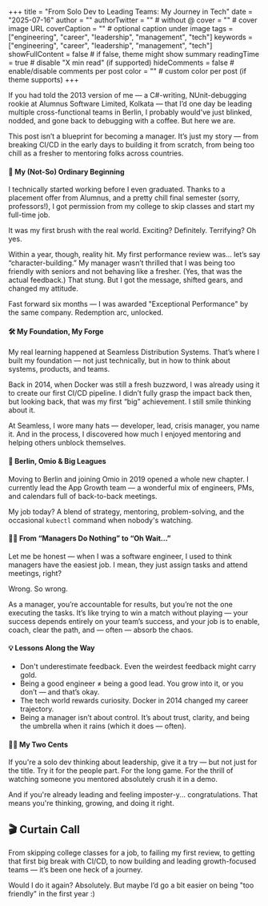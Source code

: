 +++
title = "From Solo Dev to Leading Teams: My Journey in Tech" 
date = "2025-07-16" 
author = "" 
authorTwitter = ""  # without @
cover = ""          # cover image URL
coverCaption = ""   # optional caption under image
tags = ["engineering", "career", "leadership", "management", "tech"]
keywords = ["engineering", "career", "leadership", "management", "tech"]
showFullContent = false   # if false, theme might show summary
readingTime = true       # disable "X min read" (if supported)
hideComments = false      # enable/disable comments per post
color = ""   # custom color per post (if theme supports)
+++

If you had told the 2013 version of me — a C#-writing, NUnit-debugging rookie at Alumnus Software Limited, Kolkata — that I’d one day be leading multiple cross-functional teams in Berlin, I probably would've just blinked, nodded, and gone back to debugging with a coffee. But here we are.

This post isn’t a blueprint for becoming a manager. It’s just my story — from breaking CI/CD in the early days to building it from scratch, from being too chill as a fresher to mentoring folks across countries.

#### 🏫 My (Not-So) Ordinary Beginning

I technically started working before I even graduated. Thanks to a placement offer from Alumnus, and a pretty chill final semester (sorry, professors!), I got permission from my college to skip classes and start my full-time job.

It was my first brush with the real world. Exciting? Definitely. Terrifying? Oh yes.

Within a year, though, reality hit. My first performance review was... let’s say “character-building.” My manager wasn’t thrilled that I was being too friendly with seniors and not behaving like a fresher. (Yes, that was the actual feedback.) That stung. But I got the message, shifted gears, and changed my attitude.

Fast forward six months — I was awarded "Exceptional Performance" by the same company. Redemption arc, unlocked.

#### 🛠️ My Foundation, My Forge

My real learning happened at Seamless Distribution Systems. That’s where I built my foundation — not just technically, but in how to think about systems, products, and teams.

Back in 2014, when Docker was still a fresh buzzword, I was already using it to create our first CI/CD pipeline. I didn’t fully grasp the impact back then, but looking back, that was my first “big” achievement. I still smile thinking about it.

At Seamless, I wore many hats — developer, lead, crisis manager, you name it. And in the process, I discovered how much I enjoyed mentoring and helping others unblock themselves.

#### 🛬 Berlin, Omio & Big Leagues

Moving to Berlin and joining Omio in 2019 opened a whole new chapter. I currently lead the App Growth team — a wonderful mix of engineers, PMs, and calendars full of back-to-back meetings.

My job today? A blend of strategy, mentoring, problem-solving, and the occasional `kubectl` command when nobody's watching.

#### 🤦‍♂️ From “Managers Do Nothing” to “Oh Wait…”

Let me be honest — when I was a software engineer, I used to think managers have the easiest job. I mean, they just assign tasks and attend meetings, right?

Wrong. So wrong.

As a manager, you’re accountable for results, but you’re not the one executing the tasks. It’s like trying to win a match without playing — your success depends entirely on your team’s success, and your job is to enable, coach, clear the path, and — often — absorb the chaos.

#### 💡 Lessons Along the Way

- Don't underestimate feedback. Even the weirdest feedback might carry gold.
- Being a good engineer ≠ being a good lead. You grow into it, or you don’t — and that’s okay.
- The tech world rewards curiosity. Docker in 2014 changed my career trajectory.
- Being a manager isn’t about control. It’s about trust, clarity, and being the umbrella when it rains (which it does — often).

#### 👨‍💻 My Two Cents

If you're a solo dev thinking about leadership, give it a try — but not just for the title. Try it for the people part. For the long game. For the thrill of watching someone you mentored absolutely crush it in a demo.

And if you're already leading and feeling imposter-y... congratulations. That means you're thinking, growing, and doing it right.

## 🎬 Curtain Call

From skipping college classes for a job, to failing my first review, to getting that first big break with CI/CD, to now building and leading growth-focused teams — it’s been one heck of a journey.

Would I do it again? Absolutely. But maybe I’d go a bit easier on being "too friendly" in the first year :)
